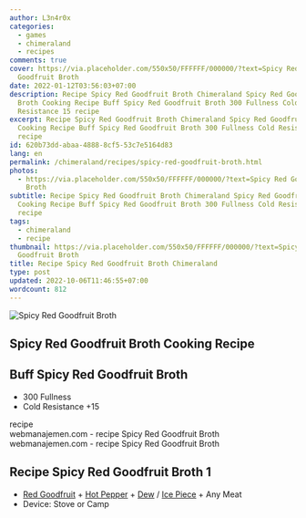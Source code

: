 ```yaml
---
author: L3n4r0x
categories:
  - games
  - chimeraland
  - recipes
comments: true
cover: https://via.placeholder.com/550x50/FFFFFF/000000/?text=Spicy Red
  Goodfruit Broth
date: 2022-01-12T03:56:03+07:00
description: Recipe Spicy Red Goodfruit Broth Chimeraland Spicy Red Goodfruit
  Broth Cooking Recipe Buff Spicy Red Goodfruit Broth 300 Fullness Cold
  Resistance 15 recipe
excerpt: Recipe Spicy Red Goodfruit Broth Chimeraland Spicy Red Goodfruit Broth
  Cooking Recipe Buff Spicy Red Goodfruit Broth 300 Fullness Cold Resistance 15
  recipe
id: 620b73dd-abaa-4888-8cf5-53c7e5164d83
lang: en
permalink: /chimeraland/recipes/spicy-red-goodfruit-broth.html
photos:
  - https://via.placeholder.com/550x50/FFFFFF/000000/?text=Spicy Red Goodfruit
    Broth
subtitle: Recipe Spicy Red Goodfruit Broth Chimeraland Spicy Red Goodfruit Broth
  Cooking Recipe Buff Spicy Red Goodfruit Broth 300 Fullness Cold Resistance 15
  recipe
tags:
  - chimeraland
  - recipe
thumbnail: https://via.placeholder.com/550x50/FFFFFF/000000/?text=Spicy Red
  Goodfruit Broth
title: Recipe Spicy Red Goodfruit Broth Chimeraland
type: post
updated: 2022-10-06T11:46:55+07:00
wordcount: 812
---
```


<link
  rel="stylesheet"
  href="https://rawcdn.githack.com/dimaslanjaka/Web-Manajemen/870a349/css/bootstrap-5-3-0-alpha3-wrapper.css"
/>
<section id="bootstrap-wrapper">
  <div data-bs-theme="dark">
    <div class="card mb-2">
      <div class="card-body">
        <div class="row g-0">
          <div class="col-sm-4 position-relative mb-2">
            <img
              src="https://via.placeholder.com/600"
              class="card-img fit-cover w-100 h-100"
              alt="Spicy Red Goodfruit Broth"
              data-fancybox="true"
            />
          </div>
          <div class="col-sm-8 mb-2">
            <div class="card-body">
              <div class="d-flex flex-row align-items-center mb-3">
                <h2 class="fs-5">Spicy Red Goodfruit Broth Cooking Recipe</h2>
              </div>
              <h2 class="card-title fs-5">Buff Spicy Red Goodfruit Broth</h2>
              <div class="card-text">
                <ul>
                  <li>300 Fullness</li>
                  <li>Cold Resistance +15</li>
                </ul>
              </div>
              <span class="badge rounded-pill">recipe</span>
            </div>
            <div class="card-footer text-end text-muted mt-auto">
              webmanajemen.com - recipe Spicy Red Goodfruit Broth
            </div>
          </div>
        </div>
      </div>
      <div class="card-footer text-end text-muted">
        webmanajemen.com - recipe Spicy Red Goodfruit Broth
      </div>
    </div>
    <div class="row mb-2">
      <div class="col-12 col-lg-6 recipe-item mb-2">
        <div class="card">
          <div class="card-body">
            <h2 class="card-title fs-5">Recipe Spicy Red Goodfruit Broth 1</h2>
            <div class="card-text">
              <ul>
                <li>
                  <a
                    class="text-decoration-none text-primary"
                    href="/chimeraland/materials/red-goodfruit.html"
                    >Red Goodfruit</a
                  ><span> + </span
                  ><a
                    class="text-decoration-none text-primary"
                    href="/chimeraland/materials/hot-pepper.html"
                    >Hot Pepper</a
                  ><span> + </span
                  ><a
                    class="text-decoration-none text-primary"
                    href="/chimeraland/materials/dew.html"
                    >Dew</a
                  ><span> / </span
                  ><a
                    class="text-decoration-none text-primary"
                    href="/chimeraland/materials/ice-piece.html"
                    >Ice Piece</a
                  ><span> + </span>Any Meat
                </li>
                <li>Device: Stove or Camp</li>
              </ul>
            </div>
          </div>
        </div>
      </div>
    </div>
  </div>
</section>